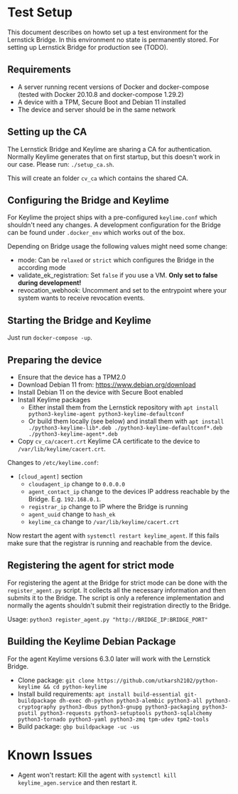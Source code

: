 # Test Setup
This document describes on howto set up a test environment for the Lernstick Bridge. In this environment no state is 
permanently stored. For setting up Lernstick Bridge for production see  (TODO).

## Requirements
 * A server running recent versions of Docker and docker-compose (tested with Docker 20.10.8 and docker-compose 1.29.2) 
 * A device with a TPM, Secure Boot and Debian 11 installed
 * The device and server should be in the same network

## Setting up the CA
The Lernstick Bridge and Keylime are sharing a CA for authentication. Normally Keylime generates that on first startup,
but this doesn't work in our case. Please run: `./setup_ca.sh`.

This will create an folder `cv_ca` which contains the shared CA.

## Configuring the Bridge and Keylime
For Keylime the project ships with a pre-configured `keylime.conf` which shouldn't need any changes.
A development configuration for the Bridge can be found under `.docker_env` which works out of the box.

Depending on Bridge usage the following values might need some change:

* mode: Can be `relaxed` or `strict` which configures the Bridge in the according mode
* validate_ek_registration: Set `false` if you use a VM. **Only set to false during development!**
* revocation_webhook: Uncomment and set to the entrypoint where your system wants to receive revocation events.

## Starting the Bridge and Keylime
Just run `docker-compose -up`.

## Preparing the device
 * Ensure that the device has a TPM2.0
 * Download Debian 11 from: https://www.debian.org/download
 * Install Debian 11 on the device with Secure Boot enabled 
 * Install Keylime packages
   * Either install them from the Lernstick repository with `apt install python3-keylime-agent python3-keylime-defaultconf`
   * Or build them locally (see below) and
     install them with `apt install ./python3-keylime-lib*.deb ./python3-keylime-defaultconf*.deb ./python3-keylime-agent*.deb`
 * Copy `cv_ca/cacert.crt` Keylime CA certificate to the device to `/var/lib/keylime/cacert.crt`.

Changes to `/etc/keylime.conf`:

 * `[cloud_agent]` section
   * `cloudagent_ip` change to `0.0.0.0`
   * `agent_contact_ip` change to the devices IP address reachable by the Bridge. E.g. `192.168.0.1`.
   * `registrar_ip` change to IP where the Bridge is running
   * `agent_uuid` change to `hash_ek`
   * `keylime_ca` change to `/var/lib/keylime/cacert.crt`

Now restart the agent with `systemctl restart keylime_agent`.
If this fails make sure that the registrar is running and reachable from the device.

## Registering the agent for strict mode
For registering the agent at the Bridge for strict mode can be done with the `register_agent.py` script.
It collects all the necessary information and then submits it to the Bridge.
The script is only a reference implementation and normally the agents shouldn't submit their registration directly to
the Bridge.

Usage: `python3 register_agent.py "http://BRIDGE_IP:BRIDGE_PORT"`

## Building the Keylime Debian Package
For the agent Keylime versions 6.3.0 later will work with the Lernstick Bridge.

* Clone package: `git clone https://github.com/utkarsh2102/python-keylime && cd python-keylime`
* Install build requirements: `apt install build-essential git-buildpackage dh-exec dh-python python3-alembic python3-all python3-cryptography python3-dbus python3-gnupg python3-packaging python3-psutil python3-requests python3-setuptools python3-sqlalchemy python3-tornado python3-yaml python3-zmq tpm-udev tpm2-tools`
* Build package: `gbp buildpackage -uc -us`

# Known Issues
* Agent won't restart: Kill the agent with `systemctl kill keylime_agen.service` and then restart it.